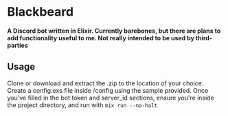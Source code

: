 # Blackbeard

**A Discord bot written in Elixir. Currently barebones, but there are plans to add functionality useful to me. Not really intended to be used by third-parties**

## Usage

Clone or download and extract the .zip to the location of your choice. Create a config.exs file inside /config using the sample provided. Once you've filled in the bot token and server_id sections, ensure you're inside the project directory, and run with `mix run --no-halt`

